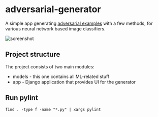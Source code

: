 # adversarial-generator

A simple app generating [adversarial examples](https://openai.com/blog/adversarial-example-research/) with a few methods, for various neural network based image classifiers.

![screenshot](https://i.imgur.com/VJFKpxv.png)

## Project structure

The project consists of two main modules:

- models - this one contains all ML-related stuff
- app - Django application that provides UI for the generator

## Run pylint

`find . -type f -name "*.py" | xargs pylint `
